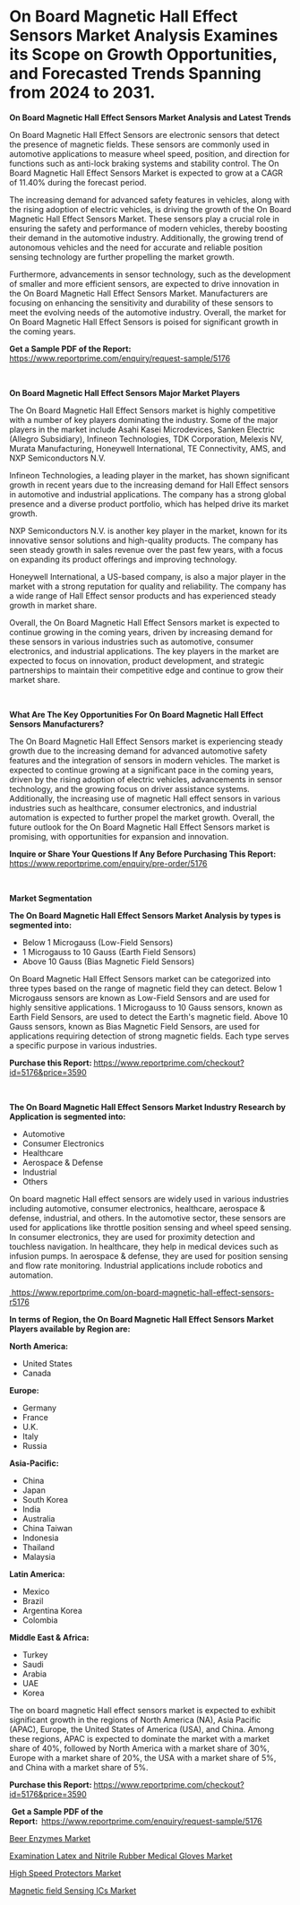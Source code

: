 <p><h1>On Board Magnetic Hall Effect Sensors Market Analysis Examines its Scope on Growth Opportunities, and Forecasted Trends Spanning from 2024 to 2031.</h1></p><p><strong>On Board Magnetic Hall Effect Sensors Market Analysis and Latest Trends</strong></p>
<p><p>On Board Magnetic Hall Effect Sensors are electronic sensors that detect the presence of magnetic fields. These sensors are commonly used in automotive applications to measure wheel speed, position, and direction for functions such as anti-lock braking systems and stability control. The On Board Magnetic Hall Effect Sensors Market is expected to grow at a CAGR of 11.40% during the forecast period.</p><p>The increasing demand for advanced safety features in vehicles, along with the rising adoption of electric vehicles, is driving the growth of the On Board Magnetic Hall Effect Sensors Market. These sensors play a crucial role in ensuring the safety and performance of modern vehicles, thereby boosting their demand in the automotive industry. Additionally, the growing trend of autonomous vehicles and the need for accurate and reliable position sensing technology are further propelling the market growth.</p><p>Furthermore, advancements in sensor technology, such as the development of smaller and more efficient sensors, are expected to drive innovation in the On Board Magnetic Hall Effect Sensors Market. Manufacturers are focusing on enhancing the sensitivity and durability of these sensors to meet the evolving needs of the automotive industry. Overall, the market for On Board Magnetic Hall Effect Sensors is poised for significant growth in the coming years.</p></p>
<p><strong>Get a Sample PDF of the Report:&nbsp;</strong> <a href="https://www.reportprime.com/enquiry/request-sample/5176">https://www.reportprime.com/enquiry/request-sample/5176</a></p>
<p>&nbsp;</p>
<p><strong>On Board Magnetic Hall Effect Sensors Major Market Players</strong></p>
<p><p>The On Board Magnetic Hall Effect Sensors market is highly competitive with a number of key players dominating the industry. Some of the major players in the market include Asahi Kasei Microdevices, Sanken Electric (Allegro Subsidiary), Infineon Technologies, TDK Corporation, Melexis NV, Murata Manufacturing, Honeywell International, TE Connectivity, AMS, and NXP Semiconductors N.V.</p><p>Infineon Technologies, a leading player in the market, has shown significant growth in recent years due to the increasing demand for Hall Effect sensors in automotive and industrial applications. The company has a strong global presence and a diverse product portfolio, which has helped drive its market growth.</p><p>NXP Semiconductors N.V. is another key player in the market, known for its innovative sensor solutions and high-quality products. The company has seen steady growth in sales revenue over the past few years, with a focus on expanding its product offerings and improving technology.</p><p>Honeywell International, a US-based company, is also a major player in the market with a strong reputation for quality and reliability. The company has a wide range of Hall Effect sensor products and has experienced steady growth in market share.</p><p>Overall, the On Board Magnetic Hall Effect Sensors market is expected to continue growing in the coming years, driven by increasing demand for these sensors in various industries such as automotive, consumer electronics, and industrial applications. The key players in the market are expected to focus on innovation, product development, and strategic partnerships to maintain their competitive edge and continue to grow their market share.</p></p>
<p>&nbsp;</p>
<p><strong>What Are The Key Opportunities For On Board Magnetic Hall Effect Sensors Manufacturers?</strong></p>
<p><p>The On Board Magnetic Hall Effect Sensors market is experiencing steady growth due to the increasing demand for advanced automotive safety features and the integration of sensors in modern vehicles. The market is expected to continue growing at a significant pace in the coming years, driven by the rising adoption of electric vehicles, advancements in sensor technology, and the growing focus on driver assistance systems. Additionally, the increasing use of magnetic Hall effect sensors in various industries such as healthcare, consumer electronics, and industrial automation is expected to further propel the market growth. Overall, the future outlook for the On Board Magnetic Hall Effect Sensors market is promising, with opportunities for expansion and innovation.</p></p>
<p><strong>Inquire or Share Your Questions If Any Before Purchasing This Report:</strong> <a href="https://www.reportprime.com/enquiry/pre-order/5176">https://www.reportprime.com/enquiry/pre-order/5176</a></p>
<p>&nbsp;</p>
<p><strong>Market Segmentation</strong></p>
<p><strong>The On Board Magnetic Hall Effect Sensors Market Analysis by types is segmented into:</strong></p>
<p><ul><li>Below 1 Microgauss (Low-Field Sensors)</li><li>1 Microgauss to 10 Gauss (Earth Field Sensors)</li><li>Above 10 Gauss (Bias Magnetic Field Sensors)</li></ul></p>
<p><p>On Board Magnetic Hall Effect Sensors market can be categorized into three types based on the range of magnetic field they can detect. Below 1 Microgauss sensors are known as Low-Field Sensors and are used for highly sensitive applications. 1 Microgauss to 10 Gauss sensors, known as Earth Field Sensors, are used to detect the Earth's magnetic field. Above 10 Gauss sensors, known as Bias Magnetic Field Sensors, are used for applications requiring detection of strong magnetic fields. Each type serves a specific purpose in various industries.</p></p>
<p><strong>Purchase this Report:&nbsp;</strong><a href="https://www.reportprime.com/checkout?id=5176&price=3590">https://www.reportprime.com/checkout?id=5176&price=3590</a></p>
<p>&nbsp;</p>
<p><strong>The On Board Magnetic Hall Effect Sensors Market Industry Research by Application is segmented into:</strong></p>
<p><ul><li>Automotive</li><li>Consumer Electronics</li><li>Healthcare</li><li>Aerospace & Defense</li><li>Industrial</li><li>Others</li></ul></p>
<p><p>On board magnetic Hall effect sensors are widely used in various industries including automotive, consumer electronics, healthcare, aerospace & defense, industrial, and others. In the automotive sector, these sensors are used for applications like throttle position sensing and wheel speed sensing. In consumer electronics, they are used for proximity detection and touchless navigation. In healthcare, they help in medical devices such as infusion pumps. In aerospace & defense, they are used for position sensing and flow rate monitoring. Industrial applications include robotics and automation.</p></p>
<p><a href="https://www.reportprime.com/on-board-magnetic-hall-effect-sensors-r5176">&nbsp;https://www.reportprime.com/on-board-magnetic-hall-effect-sensors-r5176</a></p>
<p><strong>In terms of Region, the On Board Magnetic Hall Effect Sensors Market Players available by Region are:</strong></p>
<p>
    <p> <strong> North America: </strong>
        <ul>
            <li>United States</li>
            <li>Canada</li>
        </ul>
        </p> 
    <p> <strong> Europe: </strong>
        <ul>
            <li>Germany</li>
            <li>France</li>
            <li>U.K.</li>
            <li>Italy</li>
            <li>Russia</li>
        </ul>
        </p> 
    <p> <strong> Asia-Pacific: </strong>
        <ul>
            <li>China</li>
            <li>Japan</li>
            <li>South Korea</li>
            <li>India</li>
            <li>Australia</li>
            <li>China Taiwan</li>
            <li>Indonesia</li>
            <li>Thailand</li>
            <li>Malaysia</li>
        </ul>
        </p> 
    <p> <strong> Latin America: </strong>
        <ul>
            <li>Mexico</li>
            <li>Brazil</li>
            <li>Argentina Korea</li>
            <li>Colombia</li>
        </ul>
        </p> 
    <p> <strong> Middle East & Africa: </strong>
        <ul>
            <li>Turkey</li>
            <li>Saudi</li>
            <li>Arabia</li>
            <li>UAE</li>
            <li>Korea</li>
        </ul>
    </p>
    </p>
<p><p>The on board magnetic Hall effect sensors market is expected to exhibit significant growth in the regions of North America (NA), Asia Pacific (APAC), Europe, the United States of America (USA), and China. Among these regions, APAC is expected to dominate the market with a market share of 40%, followed by North America with a market share of 30%, Europe with a market share of 20%, the USA with a market share of 5%, and China with a market share of 5%.</p></p>
<p><strong>Purchase this Report: </strong><a href="https://www.reportprime.com/checkout?id=5176&price=3590">https://www.reportprime.com/checkout?id=5176&price=3590</a></p>
<p>&nbsp;<strong>Get a Sample PDF of the Report:&nbsp;&nbsp;</strong><a href="https://www.reportprime.com/enquiry/request-sample/5176">https://www.reportprime.com/enquiry/request-sample/5176</a></p>
<p><strong></strong></p>
<p><p><a href="https://issuu.com/reportprime-2/docs/beer-enzymes-market-size-2030.pptx">Beer Enzymes Market</a></p><p><a href="https://issuu.com/reportprime-2/docs/examination-latex-and-nitrile-rubber-medical-glove">Examination Latex and Nitrile Rubber Medical Gloves Market</a></p><p><a href="https://github.com/rslnowrouzi/Market-Research-Report-List-1/blob/main/high-speed-protectors-market.md">High Speed Protectors Market</a></p><p><a href="https://github.com/syaifulanwaramsyori/Market-Research-Report-List-1/blob/main/magnetic-field-sensing-ics-market.md">Magnetic field Sensing ICs Market</a></p></p>